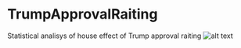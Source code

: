 # TrumpApprovalRaiting
Statistical analisys of house effect of Trump approval raiting
![alt text](https://github.com/RatarovDaniil/TrumpApprovalRaiting/edit/master/house_effect.png)
